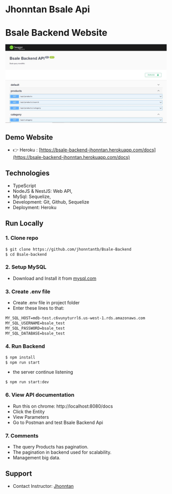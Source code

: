 # Jhonntan Bsale Api
# Bsale Backend Website
![BsaleBackendWeb](/images/BsaleBackendWeb.JPG)


## Demo Website

- 👉 Heroku : [https://bsale-backend-jhonntan.herokuapp.com/docs](https://bsale-backend-jhonntan.herokuapp.com/docs)



## Technologies

- TypeScript
- NodeJS & NestJS: Web API, 
- MySql: Sequelize,
- Development: Git, Github, Sequelize
- Deployment: Heroku

## Run Locally

### 1. Clone repo

```
$ git clone https://github.com/jhonntantb/Bsale-Backend
$ cd Bsale-backend
```

### 2. Setup MySQL
 - Download and Install it from [mysql.com](https://dev.mysql.com/downloads/installer)

### 3. Create .env file
- Create .env file in project folder
- Enter these lines to that:

```
MY_SQL_HOST=mdb-test.c6vunyturrl6.us-west-1.rds.amazonaws.com
MY_SQL_USERNAME=bsale_test
MY_SQL_PASSWORD=bsale_test
MY_SQL_DATABASE=bsale_test
```

### 4. Run Backend

```
$ npm install
$ npm run start
```
- the server continue listening
```
$ npm run start:dev
```

### 6. View API documentation

- Run this on chrome: http://localhost:8080/docs
- Click the Entity
- View Parameters 
- Go to Postman and test Bsale Backend Api

### 7. Comments
- The query Products has pagination.
- The pagination in backend used for scalability.
- Management big data.

## Support

- Contact Instructor: [Jhonntan](mailto:Jhonntan.jhonntantb@gmail.com)
